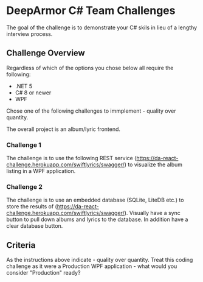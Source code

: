 # DeepArmor C# Team Challenges
The goal of the challenge is to demonstrate your C# skils in lieu of a lengthy interview process.

## Challenge Overview
Regardless of which of the options you chose below all require the following:
* .NET 5
* C# 8 or newer
* WPF

Chose one of the following challenges to immplement - quality over quantity.

The overall project is an album/lyric frontend.

### Challenge 1
The challenge is to use the following REST service (https://da-react-challenge.herokuapp.com/swiftlyrics/swagger/) to visualize the album listing in a WPF application.

### Challenge 2
The challenge is to use an embedded database (SQLite, LiteDB etc.) to store the results of (https://da-react-challenge.herokuapp.com/swiftlyrics/swagger/).  Visually have a sync button to pull down albums and lyrics to the database.  In addition have a clear database button.

## Criteria
As the instructions above indicate - quality over quantity. Treat this coding challenge as it were a Production WPF application - what would you consider "Production" ready?
